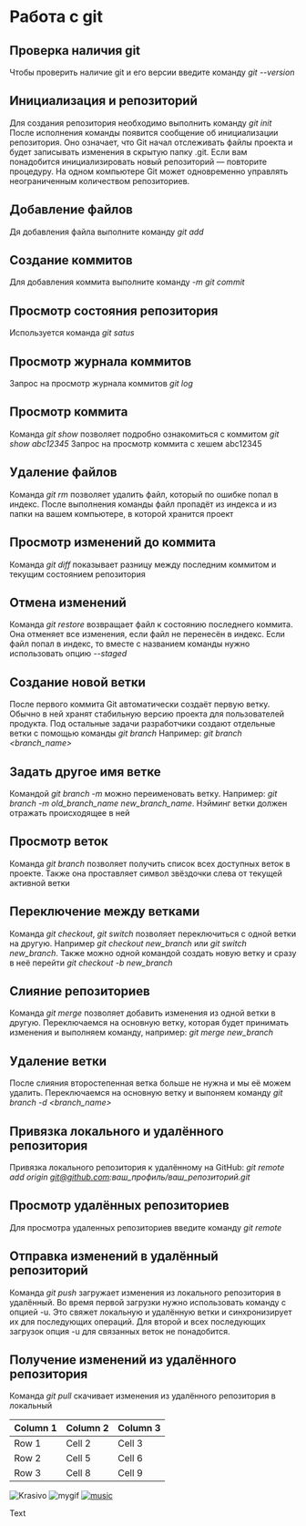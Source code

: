 # Работа с git

## Проверка наличия git
  
 Чтобы проверить наличие git и его версии введите команду *git --version*

## Инициализация и репозиторий 

 Для создания репозитория необходимо выполнить команду *git init*
 После исполнения команды появится сообщение об инициализации репозитория. Оно означает, что Git начал отслеживать файлы проекта и будет записывать изменения в скрытую папку .git. Если вам понадобится инициализировать новый репозиторий — повторите процедуру. На одном компьютере Git может одновременно управлять неограниченным количеством репозиториев.

## Добавление файлов 

 Дя добавления файла выполните команду *git add*

## Создание коммитов

 Для добавления коммита выполните команду *-m git commit*

## Просмотр состояния репозитория

 Используется команда *git satus*

## Просмотр журнала коммитов 

 Запрос на просмотр журнала коммитов *git log*

## Просмотр коммита
  
  Команда *git show* позволяет подробно ознакомиться с коммитом
  *git show abc12345* Запрос на просмотр коммита с хешем abc12345

## Удаление файлов

 Команда *git rm* позволяет удалить файл, который по ошибке попал в индекс. После выполнения команды файл пропадёт из индекса и из папки на вашем компьютере, в которой хранится проект

## Просмотр изменений до коммита
 
 Команда *git diff* показывает разницу между последним коммитом и текущим состоянием репозитория

## Отмена изменений
 
 Команда *git restore* возвращает файл к состоянию последнего коммита. Она отменяет все изменения, если файл не перенесён в индекс. Если файл попал в индекс, то вместе с названием команды нужно использовать опцию *--staged*

## Cоздание новой ветки
 
 После первого коммита Git автоматически создаёт первую ветку. Обычно в ней хранят стабильную версию проекта для пользователей продукта. Под остальные задачи разработчики создают отдельные ветки с помощью команды *git branch* Например: *git branch <branch_name>*

## Задать другое имя ветке

 Командой *git branch -m* можно переименовать ветку. Например: *git branch -m old_branch_name new_branch_name*. Нэйминг ветки должен отражать происходящее в ней

## Просмотр веток
 
 Команда *git branch* позволяет получить список всех доступных веток в проекте. Также она проставляет символ звёздочки слева от текущей активной ветки

## Переключение между ветками

 Команда *git checkout*, *git switch* позволяет переключиться с одной ветки на другую. Например *git checkout new_branch* или *git switch new_branch*. Также можно одной командой создать новую ветку и сразу в неё перейти *git checkout -b new_branch*

## Cлияние репозиториев

 Команда *git merge* позволяет добавить изменения из одной ветки в другую. Переключаемся на основную ветку, которая будет принимать изменения и выполняем команду, например: *git merge new_branch*

## Удаление ветки

 После слияния второстепенная ветка больше не нужна и мы её можем удалить. Переключаемся на основную ветку и выпоняем команду *git branch -d <branch_name>*

## Привязка локального и удалённого репозитория

 Привязка локального репозитория к удалённому на GitHub:
 *git remote add origin git@github.com:ваш_профиль/ваш_репозиторий.git*

## Просмотр удалённых репозиториев

 Для просмотра удаленных репозиториев введите команду *git remote*

## Отправка изменений в удалённый репозиторий

 Команда *git push* загружает изменения из локального репозитория в удалённый.
 Во время первой загрузки нужно использовать команду с опцией -u. Это свяжет локальную и удалённую ветки и синхронизирует их для последующих операций. Для второй и всех последующих загрузок опция -u для связанных веток не понадобится.

## Получение изменений из удалённого репозитория

Команда *git pull* скачивает изменения из удалённого репозитория в локальный
 
| Column 1 | Column 2 | Column 3 |
|----------|----------|----------|
| Row 1    | Cell 2   | Cell 3   |
| Row 2    | Cell 5   | Cell 6   |
| Row 3    | Cell 8   | Cell 9   |

![Krasivo](https://moon.kz/upload/iblock/61a/5vpg05ysvar35qf8ssfw62l2ltujc100.jpg)
![mygif](https://media1.tenor.com/m/5BYK-WS0__gAAAAd/cool-fun.gif)
[![music](https://almaty.tv/news_photo/1638002982_news_b.webp)](https://youtu.be/K5DALXwOe0s?si=Np6KiCGQESoPaTxk)

Text

